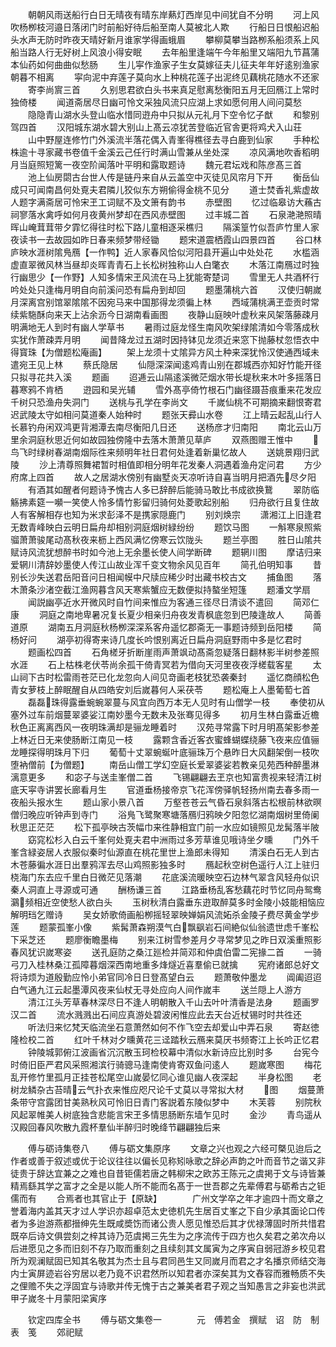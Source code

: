 <!-- { "loadSidebar": true } -->
　　朝朝风雨送船行白日无晴夜有晴东岸爇灯西岸见中间犹自不分明
　　河上风吹杨栁枝河邉日落闭门时前船好待后船至南人莫被北人欺
　　行船日日恨船迟船头水声无防时昨夜天晴好新月谁家学得画蛾眉
　　攀柳莫攀当路栁系船须系上风船当路人行无好树上风浪小得安眠
　　去年船里逢端午今年船里又端阳九节菖蒲本仙药如何曲曲似愁肠
　　生儿寜作渔家子生女莫嫁征夫儿征夫年年好逺别渔家朝暮不相离
　　寜向泥中弃莲子莫向水上种桃花莲子出泥终见藕桃花随水不还家
　　寄李尚賔三首
　　久别思君欲白头书来真足慰离愁衡阳五月无回鴈江上常时独倚楼
　　闻道斋居尽日幽可怜文采独风流只应湖上求如愿何用人间问莫愁
　　隐隐青山湖水头登山临水惜同逰舟中只拟从元礼月下空令忆子猷
　　和黎别驾四首
　　汉阳城东湖水碧大别山上髙云凉犹苦登临近官舎更将鸡犬入山荘
　　山中野屋连修竹门外溪流半落花偶入青峯得樵径去寻白鹿到仙家
　　手种松株逾十寻家藏书卷值千金溪云己任行时满山雪兼从坐处深
　　凉风满地吹香稻明月当庭照短篱一夜空阶闻落叶平明和露取题诗
　　魏元君坛戏和陈彦髙三首
　　池上仙房閟古台世人传是链丹来自从云盖空中灭徒见风帘月下开
　　衡岳仙成只可闻南昌何处覔夫君隣儿狡似东方朔偷得金桃不见分
　　道士焚香礼紫虚故人题字满斋居可怜宋玊工词赋不及文箫有韵书
　　赤壁图
　　忆过临皋访大蘓古祠寥落水禽呼如何月夜黄州梦却在西风赤壁图
　　过丰城二首
　　石泉滟滟照晴晖山崦茸茸带夕霏忆得往时松下路儿童相逐采樵归
　　隔溪篁竹似吾庐竹里人家夜读书一去故园如昨日春来频梦带经锄
　　题宋道震栖霞山四景四首
　　谷口林庐映水涯树隂鳬鴈【一作鸭】近人家春风恰似河阳县开遍山中处处花
　　水槛涵虚直翠微风林当昼却炎晖青青石上长松树独称山人白氅衣
　　木落江南鴈过时独行幽思少【一作野】人知多情宋玊风流在马上犹能寄楚词
　　雪里无人共酒杯行吟处处只逢梅月明自向前溪问恐有扁舟到却回
　　题墨蒲桃六首
　　汉使归朝嵗月深离宫别馆翠隂隂不因宛马来中国那得龙须徧上林
　　西域蒲桃满玊壶贡时常续紫駞酥向来天上沾余沥今日湖南看画图
　　夜静山庭映叶虚秋来风架落藤疎月明满地无人到时有幽人学草书
　　暑雨过庭龙怪生南风吹架绿隂清如今零落成秋实犹作萧疎弄月明
　　闻昔降龙过五湖时因持钵见龙须近来窓下抛藤杖忽悟衣中得寳珠【为僧题松庵画】
　　架上龙须十丈隂异方风土种来深犹怜汉使通西域未遣宛王见上林
　　蔡氏隐居
　　仙隠深深闻逺鸡青山别在郡城西亦知好竹能开径只拟寻花共入溪
　　题画
　　迢逓云山隔逺溪微茫烟水带长堤秋来木叶多摇落日暮寒鸦不肯栖
　　逰园和吴光辅
　　雪外髙亭倚竹根石门幽径蹑苔痕重来花发应千树只恐渔舟失洞门
　　送桃与孔学在李尚文
　　千嵗仙桃不可期摘来翻恨寄君迟武陵太守如相问莫道秦人始种时
　　题张天彛山水卷
　　江上晴云起乱山行人长慕钓舟闲双鸿更背湘潭去南尽衡阳几日还
　　送杨彦才归南阳
　　南北云山万里余洞庭秋思近何如故园独傍隆中去落木萧萧见草庐
　　双燕图赠王惟中
　　鸟飞时绿树春湖南烟际徃来频明年社日君何处逢着新巢忆故人
　　送姚景翔归武陵
　　沙上清尊照舞裙暂时相值即相分明年花发秦人洞遇着渔舟定问君
　　方少府席上四首
　　故人之居湖水傍别有幽墅炎天凉听诗自喜当明月把酒先尽夕阳
　　有酒其如醒者何题诗予愧古人多已辞醉后能骑马敢比书成欲换鵞
　　翠防临觞拂素筵一嚬一笑使人怜多情竹影留归骑何处菱歌起别船
　　归舟欲行且复住故人有客解相存也知为米求彭泽不是携家隠鹿门
　　别刘焕宗
　　潇湘江上旧逢君无数青峰映白云明日扁舟却相别洞庭烟树緑纷纷
　　题饮马图
　　一斛寒泉照紫骝萧萧骏尾动髙秋夜来枥上西风满忆傍寒云饮陇头
　　题兰亭图
　　胜日山隂共赋诗风流犹想醉书时如今池上无余墨长使人间学断碑
　　题辋川图
　　摩诘归来爱辋川清辞妙墨使人传江山故业浑千变文物余风见百年
　　简孔伯明知事
　　昔别长沙失送君岳阳音问日相闻幙中尺牍应稀少时出藏书校古文
　　捕鱼图
　　落木萧条沙渚空截江渔网暮含风天寒紫蟹应无数便拟持螯坐短篷
　　题潘文学扇
　　闻説幽亭近水开微风时自竹间来惟应为客通三径尽日清谈不遣回
　　简邓仁康
　　洞庭之南地卑暑况复长夏少相亲归舟夜发青枫底忽到巴陵逢故人
　　简善道原
　　湖南五月洞庭秋杨栁深深系客舟遥忆郡斋无一事题诗频到岳阳楼
　　简杨好问
　　湖亭初得寄来诗几度长吟恨别离近日扁舟洞庭野雨中多是忆君时
　　题画松四首
　　石角槎牙折断崖雨声萧飒动髙斋忽疑落日翻林影半树参差照水涯
　　石上枯株老伏苓尚余孤干倚青冥若为借向天河里夜夜浮槎载客星
　　太山祠下古时松雷雨苍茫已化龙忽向人间见竒画老枝犹恐袭秦封
　　遥忆商顔松色青女萝枝上醉眠醒自从四皓安刘后嵗暮何人采茯苓
　　题松庵上人墨葡萄七首
　　磊磊珠得露垂蜿蜿翠蔓与风宜向西万本无人见时有山僧学一枝
　　奉使初从塞外过车前烟蔓翠婆娑江南妙墨今无数未及张骞见得多
　　初月生林白露垂近檐秋色正离离西风一夜明珠满却是骊龙睡着时
　　汉苑寻常露下时月明髙架影参差上林近日无来使肠断江南见一枝
　　露颗含香近客衣蜜蜂蝴蝶绕藤飞夜来应值骊龙睡探得明珠月下归
　　葡萄十丈翠蜿蜒叶底骊珠万个悬昨日大风翻架倒一枝吹堕衲僧前【为僧题】
　　南岳山僧工学幻空庭长爱翠婆娑若教亲见苑西种醉墨淋漓意更多
　　和宓子与送圭峯僧二首
　　飞锡翩翩去玊京也知富贵视来轻清江树底天寜寺讲罢长廊看月生
　　官道垂杨接帝京飞花浑傍驿帆轻扬州南去春多雨一夜船头报水生
　　题山家小景八首
　　万壑苍苍云气昏石泉斜落古松根前林欲暝僧归晚应听钟声到寺门
　　浴鳬飞鹭聚寒塘落鴈归鸦映夕阳忽忆湖南烟树里倚阑秋思正茫茫
　　松下孤亭映古茨幅巾来徃静相宜门前一水应如镜照见龙髯落半陂
　　窈窕松杉入白云千峯何处覔夫君中洲雨过多芳草谁见哦诗坐夕曛
　　门外千峯含緑姿居人衣服似秦时仙源直在桃花里世上渔郎未得知
　　清溪白石无人到古木苍藤徧水涯日出羣鸦浑去尽山鸡照影独多时
　　鴈起秋空树色遥行人江上驻归桡海门东去应千里白日微茫见落潮
　　花底溪流暖映空石边林气翠含风轻舟似识秦人洞直上寻源或可通
　　酬杨谦三首
　　江路垂杨乱客愁藕花时节忆同舟鸳鸯鸂频相近空使愁人欲白头
　　玉树秋清白露垂东逰取醉莫多时金陵小妓能相恼应解明珰乞赠诗
　　吴女娇歌倚画船栁摇轻翠映婵娟风流妬杀金陵子费尽黄金学步莲
　　题蒙孤峯小像
　　紫髯萧森朔漠气白飘飖岩石间絶似仙翁遗世虑千峯松下采芝还
　　题廖衡瞻墨梅
　　别来江树雪参差月夕寻常梦见之昨日双溪重照影春风犹识嵗寒姿
　　送孔庭防之桑江廵检并简邓和仲虞伯雷二宪掾二首
　　一骑弓刀入桂林桑江孤障暮烟深西南地重多烽燧近喜羣偷已就擒
　　宪府诸郎总好文将诗烦为道殷勤应怜小弟官同冷日日登髙望白云
　　题萧敬仲墨龙
　　阊阖迢迢白气通九江云起墨潭风夜来仙杖无寻处应向人间作嵗丰
　　送兰隠上人游方
　　清江江头芳草春林深尽日不逢人明朝散入千山去叶叶清香是法身
　　题画罗汉二首
　　流水溅溅出石间应真游处碧波闲惟应此去天台近杖锡时时共徃还
　　听法归来忆梵天临流坐石意萧然如何不作飞空去却爱山中弄石泉
　　寄赵徳隆检校二首
　　红叶千林对夕曛黄花三迳踏秋云鴈来莫厌书频寄江上长吟正忆君
　　钟陵城郭俯江波画省沉沉散玉珂检校幕中清似水新诗应比别时多
　　台宪今时倚旧臣严君风采照湘滨行骑骢马逢南使肯寄双鱼问逺人
　　题嵗寒图
　　梅花乱开修竹里孤月正挂苍松尾空山嵗晏忆同心谁见幽人夜深起
　　半身松图
　　老树龙鳞杂古苔晴云气扑衣来惟应咫尺论千丈莫以寻常拟大材
　　图
　　烟蔓萧条带守宫露团甘美熟秋风可怜旧日青门客説着东陵似梦中
　　木芙蓉
　　别院秋风起翠帷美人树底独含悲能言宋玊多情思肠断东墙乍见时
　　金沙
　　青鸟遥从汉殿回春风吹散九霞杯羣仙半醉归时晚绛节翩翩独后来











　　傅与砺诗集卷八
　　傅与砺文集原序
　　文章之兴也观之六经可槩见迨后之作者或善于叙述或优于论议往往以偏长见称矧咏歌之辞必声韵之叶而音节之谐又非徒贵于辞达宜兼之之难也自昔钜儒若唐之韩柳宋之欧苏王陈元之虞掲于文与诗皆兼精焉繇其学之富才之全是以能人所不能而名髙于一世吾郡之先辈傅君与砺希古之钜儒而有
　　合焉者也其官止于【原缺】　　　　广州文学卒之年才逾四十而文章之誉着海内盖其天才过人学识亦超卓范太史徳机先生居百丈峯之下自少承其面论口传者为多迨游燕都搢绅先生既咸奬饬而诸公贵人愿见惟恐后其才优禄薄固时所共惜君既卒后诗文俱尝刻之梓其诗乃范虞掲三先生为之序流传于四方也久矣君之弟次舟以后进愿见之多而旧刻不存乃取而重刻之且续刻其文属寅为之序寅自弱冠游乡校见君所为观澜赋固已知其名敬其为杰士且与君同邑生又同嵗月而君之才名播京师结交海内士寅屏迹岩谷穷居以老乃竟不识君然所以知君者亦深矣其为文舂容而雅畅质不失之俚赡不失之浮固宜与诗歌并传无愧于古之兼美者君子观之当知愚言之非妄也洪武甲子嵗冬十月蒙阳梁寅序











　　钦定四库全书
　　傅与砺文集卷一　　　　元　傅若金　撰赋　诏　防　制　表　笺
　　郊祀赋
